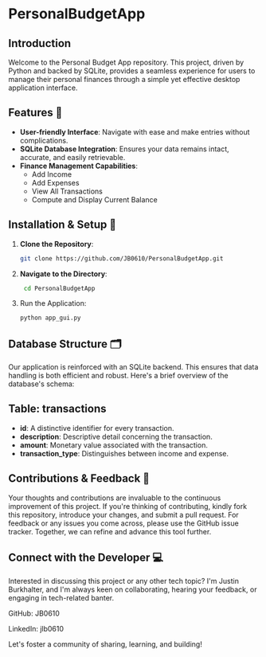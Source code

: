 # PersonalBudgetApp

## Introduction
Welcome to the Personal Budget App repository. This project, driven by Python and backed by SQLite, provides a seamless experience for users to manage their personal finances through a simple yet effective desktop application interface.

## Features 🌟
- **User-friendly Interface**: Navigate with ease and make entries without complications.
- **SQLite Database Integration**: Ensures your data remains intact, accurate, and easily retrievable.
- **Finance Management Capabilities**: 
  - Add Income
  - Add Expenses
  - View All Transactions
  - Compute and Display Current Balance

## Installation & Setup 🔧
1. **Clone the Repository**:
   ```bash
   git clone https://github.com/JB0610/PersonalBudgetApp.git
2. **Navigate to the Directory**:
   ```bash
    cd PersonalBudgetApp
3. Run the Application:
   ```bash
   python app_gui.py

## Database Structure 🗂
Our application is reinforced with an SQLite backend. This ensures that data handling is both efficient and robust. Here's a brief overview of the database's schema:

## Table: transactions
- **id**: A distinctive identifier for every transaction.
- **description**: Descriptive detail concerning the transaction.
- **amount**: Monetary value associated with the transaction.
- **transaction_type**: Distinguishes between income and expense.

## Contributions & Feedback 💭

Your thoughts and contributions are invaluable to the continuous improvement of this project. If you're thinking of contributing, kindly fork this repository, introduce your changes, and submit a pull request. For feedback or any issues you come across, please use the GitHub issue tracker. Together, we can refine and advance this tool further.

## Connect with the Developer 💻

Interested in discussing this project or any other tech topic? I'm Justin Burkhalter, and I'm always keen on collaborating, hearing your feedback, or engaging in tech-related banter.


GitHub: JB0610

LinkedIn: jlb0610

Let's foster a community of sharing, learning, and building!
